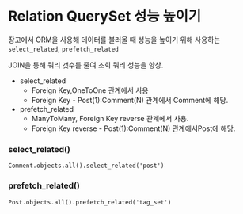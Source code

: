 # Relation QuerySet 성능 높이기

장고에서 ORM을 사용해 데이터를 불러올 때 성능을 높이기 위해 사용하는 `select_related`, `prefetch_related`

JOIN을 통해 쿼리 갯수를 줄여 조회 쿼리 성능을 향상.

- select_related
  - Foreign Key,OneToOne 관계에서 사용
  - Foreign Key - Post(1):Comment(N) 관계에서 Comment에 해당.
- prefetch_related
  - ManyToMany, Foreign Key reverse 관계에서  사용.
  - Foreign Key reverse - Post(1):Comment(N) 관계에서Post에 해당.

### select_related()

```django
Comment.objects.all().select_related('post')
```

### prefetch_related()

```django
Post.objects.all().prefetch_related('tag_set')
```

